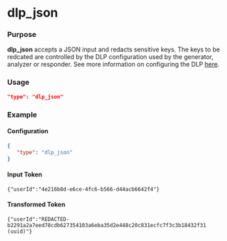 # dlp_json

### Purpose

**dlp_json** accepts a JSON input and redacts sensitive keys. The keys to be redcated are controlled by the DLP configuration used by the generator, analyzer or responder. See more information on configuring the DLP [here](../../../guides/dlp.md).

### Usage

```json
"type": "dlp_json"
```

### Example

#### Configuration

```json
{
   "type": "dlp_json"
}
```

#### Input Token

`{"userId":"4e216b8d-e6ce-4fc6-b566-d44acb6642f4"}`

#### Transformed Token

`{"userId":"REDACTED-b2291a2a7eed78cdb627354103a6eba35d2e448c20c831ecfc7f3c3b18432f31 (uuid)"}`
